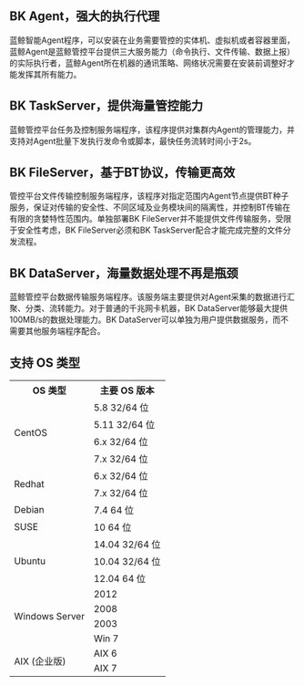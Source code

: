 ## BK Agent，强大的执行代理

蓝鲸智能Agent程序，可以安装在业务需要管控的实体机、虚拟机或者容器里面，蓝鲸Agent是蓝鲸管控平台提供三大服务能力（命令执行、文件传输、数据上报）的实际执行者，蓝鲸Agent所在机器的通讯策略、网络状况需要在安装前调整好才能发挥其所有能力。

## BK TaskServer，提供海量管控能力

蓝鲸管控平台任务及控制服务端程序，该程序提供对集群内Agent的管理能力，并支持对Agent批量下发执行发命令或脚本，最快任务流转时间小于2s。

## BK FileServer，基于BT协议，传输更高效

管控平台文件传输控制服务端程序，该程序对指定范围内Agent节点提供BT种子服务，保证对传输的安全性、不同区域及业务模块间的隔离性，并控制BT传输在有限的贪婪特性范围内。单独部署BK FileServer并不能提供文件传输服务，受限于安全性考虑，BK FileServer必须和BK TaskServer配合才能完成完整的文件分发流程。

## BK DataServer，海量数据处理不再是瓶颈

蓝鲸管控平台数据传输服务端程序。该服务端主要提供对Agent采集的数据进行汇聚、分类、流转能力。对于普通的千兆网卡机器，BK DataServer能够最大提供100MB/s的数据处理能力。BK DataServer可以单独为用户提供数据服务，而不需要其他服务端程序配合。

## 支持 OS 类型

<table><tbody>
<tr><th>OS 类型 </th><th> 主要 OS 版本 </th></tr>
<tr><td rowspan="5">CentOS</td></tr>
<tr><td>5.8 32/64 位 </td></tr>
<tr><td>5.11 32/64 位 </td></tr>
<tr><td>6.x 32/64 位 </td></tr>
<tr><td>7.x 32/64 位 </td></tr>
<tr><td rowspan="2">Redhat</td><td>6.x 32/64 位 </td></tr>
<tr><td>7.x 32/64 位 </td></tr>
<tr><td>Debian</td><td>7.4  64 位 </td></tr>
<tr><td>SUSE</td><td>10  64 位 </td></tr>
<tr><td rowspan="3">Ubuntu</td><td>14.04  32/64 位 </td></tr>
<tr><td>10.04  32/64 位 </td></tr>
<tr><td>12.04  64 位 </td></tr>
<tr><td rowspan="4">Windows Server</td><td>2012</td></tr>
<tr><td>2008</td></tr>
<tr><td>2003</td></tr>
<tr><td>Win 7</td></tr>
<tr><td rowspan="2">AIX (企业版)</td><td>AIX 6</td></tr>
<tr><td>AIX 7</td></tr>
</tbody></table>
